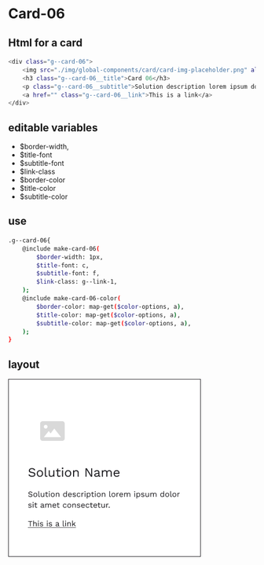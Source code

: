 # Card-06

## Html for a card

```sh
<div class="g--card-06">
    <img src="./img/global-components/card/card-img-placeholder.png" alt="" class="g--card-06__media">
    <h3 class="g--card-06__title">Card 06</h3>
    <p class="g--card-06__subtitle">Solution description lorem ipsum dolor sit amet consectetur.</p>
    <a href="" class="g--card-06__link">This is a link</a>
</div>
```

## editable variables
- $border-width,   
- $title-font
- $subtitle-font
- $link-class
- $border-color
- $title-color
- $subtitle-color

## use
```sh
.g--card-06{
    @include make-card-06(
        $border-width: 1px,    
        $title-font: c,
        $subtitle-font: f,
        $link-class: g--link-1,
    );
    @include make-card-06-color(
        $border-color: map-get($color-options, a),
        $title-color: map-get($color-options, a),
        $subtitle-color: map-get($color-options, a),
    );
}
```

## layout
![alt text][card-06]

[card-06]: /src/img/global-components/card/card-06.png 